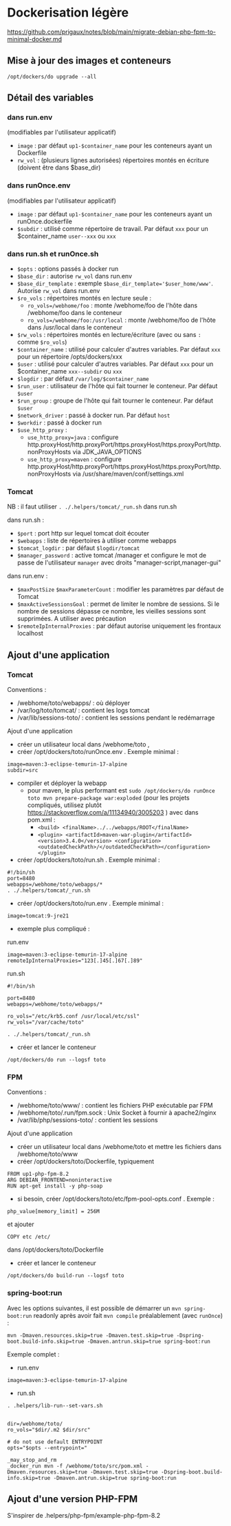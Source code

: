 # Dockerisation légère

https://github.com/prigaux/notes/blob/main/migrate-debian-php-fpm-to-minimal-docker.md

## Mise à jour des images et conteneurs

```
/opt/dockers/do upgrade --all
```

## Détail des variables

### dans run.env

(modifiables par l'utilisateur applicatif)

  * `image` : par défaut `up1-$container_name` pour les conteneurs ayant un Dockerfile
  * `rw_vol` : (plusieurs lignes autorisées) répertoires montés en écriture (doivent être dans $base_dir)

### dans runOnce.env

(modifiables par l'utilisateur applicatif)

  * `image` : par défaut `up1-$container_name` pour les conteneurs ayant un runOnce.dockerfile
  * `$subdir` : utilisé comme répertoire de travail. Par défaut `xxx` pour un $container_name `user--xxx` ou `xxx`

### dans run.sh et runOnce.sh

  * `$opts` : options passés à docker run
  * `$base_dir` : autorise `rw_vol` dans run.env
  * `$base_dir_template` : exemple `$base_dir_template='$user_home/www'`. Autorise `rw_vol` dans run.env
  * `$ro_vols` : répertoires montés en lecture seule :
    * `ro_vols=/webhome/foo` : monte /webhome/foo de l'hôte dans /webhome/foo dans le conteneur
    * `ro_vols=/webhome/foo:/usr/local` : monte /webhome/foo de l'hôte dans /usr/local dans le conteneur
  * `$rw_vols` : répertoires montés en lecture/écriture (avec ou sans `:` comme `$ro_vols`)
  * `$container_name` : utilisé pour calculer d'autres variables. Par défaut `xxx` pour un répertoire /opts/dockers/xxx
  * `$user` : utilisé pour calculer d'autres variables. Par défaut `xxx` pour un $container_name `xxx--subdir` ou `xxx`
  * `$logdir` : par défaut `/var/log/$container_name`
  * `$run_user` : utilisateur de l'hôte qui fait tourner le conteneur. Par défaut `$user`
  * `$run_group` : groupe de l'hôte qui fait tourner le conteneur. Par défaut `$user`
  * `$network_driver` : passé à docker run. Par défaut `host`
  * `$workdir` : passé à docker run
  * `$use_http_proxy` : 
    * `use_http_proxy=java` : configure http.proxyHost/http.proxyPort/https.proxyHost/https.proxyPort/http.nonProxyHosts via JDK_JAVA_OPTIONS
    * `use_http_proxy=maven` : configure http.proxyHost/http.proxyPort/https.proxyHost/https.proxyPort/http.nonProxyHosts via /usr/share/maven/conf/settings.xml

### Tomcat 

NB : il faut utiliser `. ./.helpers/tomcat/_run.sh` dans run.sh

dans run.sh :

  * `$port` : port http sur lequel tomcat doit écouter
  * `$webapps` : liste de répertoires à utiliser comme webapps
  * `$tomcat_logdir` : par défaut `$logdir/tomcat`
  * `$manager_password` : active tomcat /manager et configure le mot de passe de l'utilisateur `manager` avec droits "manager-script,manager-gui"

dans run.env :

  * `$maxPostSize` `$maxParameterCount` : modifier les paramètres par défaut de Tomcat
  * `$maxActiveSessionsGoal` : permet de limiter le nombre de sessions. Si le nombre de sessions dépasse ce nombre, les vieilles sessions sont supprimées. A utiliser avec précaution
  * `$remoteIpInternalProxies` : par défaut autorise uniquement les frontaux localhost


## Ajout d'une application

### Tomcat

Conventions :
  * /webhome/toto/webapps/ : où déployer
  * /var/log/toto/tomcat/ : contient les logs tomcat
  * /var/lib/sessions-toto/ : contient les sessions pendant le redémarrage

Ajout d'une application

  * créer un utilisateur local dans /webhome/toto , 
  * créer /opt/dockers/toto/runOnce.env . Exemple minimal :
```
image=maven:3-eclipse-temurin-17-alpine
subdir=src
```
  * compiler et déployer la webapp
    * pour maven, le plus performant est `sudo /opt/dockers/do runOnce toto mvn prepare-package war:exploded` (pour les projets compliqués, utilisez plutôt https://stackoverflow.com/a/11134940/3005203 ) avec dans pom.xml :
      * `<build> <finalName>../../webapps/ROOT</finalName>`
      * `<plugin> <artifactId>maven-war-plugin</artifactId> <version>3.4.0</version> <configuration><outdatedCheckPath>/</outdatedCheckPath></configuration> </plugin>`
  * créer /opt/dockers/toto/run.sh . Exemple minimal :
```
#!/bin/sh
port=8480
webapps=/webhome/toto/webapps/*
. ./.helpers/tomcat/_run.sh
```
  * créer /opt/dockers/toto/run.env . Exemple minimal :
```
image=tomcat:9-jre21
```
  * exemple plus compliqué :

run.env
```
image=maven:3-eclipse-temurin-17-alpine
remoteIpInternalProxies="123[.]45[.]67[.]89"
```
run.sh
```
#!/bin/sh

port=8480
webapps=/webhome/toto/webapps/*

ro_vols="/etc/krb5.conf /usr/local/etc/ssl"
rw_vols="/var/cache/toto"

. ./.helpers/tomcat/_run.sh
```
   * créer et lancer le conteneur
```
/opt/dockers/do run --logsf toto
```

### FPM

Conventions :
  * /webhome/toto/www/ : contient les fichiers PHP exécutable par FPM
  * /webhome/toto/.run/fpm.sock : Unix Socket à fournir à apache2/nginx
  * /var/lib/php/sessions-toto/ : contient les sessions

Ajout d'une application
  * créer un utilisateur local dans /webhome/toto et mettre les fichiers dans /webhome/toto/www
  * créer /opt/dockers/toto/Dockerfile, typiquement

```
FROM up1-php-fpm-8.2
ARG DEBIAN_FRONTEND=noninteractive
RUN apt-get install -y php-soap
```
   * si besoin, créer /opt/dockers/toto/etc/fpm-pool-opts.conf . Exemple :
```
php_value[memory_limit] = 256M
```
et ajouter
```
COPY etc /etc/
```
dans /opt/dockers/toto/Dockerfile
   * créer et lancer le conteneur
```
/opt/dockers/do build-run --logsf toto
```

### spring-boot:run

Avec les options suivantes, il est possible de démarrer un `mvn spring-boot:run` readonly après avoir fait `mvn compile` préalablement (avec `runOnce`) :

```
mvn -Dmaven.resources.skip=true -Dmaven.test.skip=true -Dspring-boot.build-info.skip=true -Dmaven.antrun.skip=true spring-boot:run
```

Exemple complet :

  * run.env
```
image=maven:3-eclipse-temurin-17-alpine
```
  * run.sh
```
. .helpers/lib-run--set-vars.sh


dir=/webhome/toto/
ro_vols="$dir/.m2 $dir/src"

# do not use default ENTRYPOINT
opts="$opts --entrypoint="

_may_stop_and_rm
_docker_run mvn -f /webhome/toto/src/pom.xml -Dmaven.resources.skip=true -Dmaven.test.skip=true -Dspring-boot.build-info.skip=true -Dmaven.antrun.skip=true spring-boot:run
```


## Ajout d'une version PHP-FPM

S'inspirer de .helpers/php-fpm/example-php-fpm-8.2
